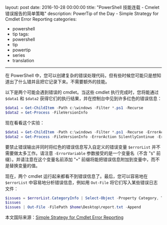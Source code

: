 layout: post
date: 2016-10-28 00:00:00
title: "PowerShell 技能连载 - Cmelet 错误报告的简单策略"
description: PowerTip of the Day - Simple Strategy for Cmdlet Error Reporting
categories:
- powershell
- tip
tags:
- powershell
- tip
- powertip
- series
- translation
---
在 PowerShell 中，您可以创建复杂的错误处理代码，但有些时候您可能只是想知道出了什么错并且把它记录下来。不需要额外的技能。

以下是两个可能会遇到错误的 cmdlet。当这些 cmdlet 执行完成时，您将能通过 `$data1` 和 `$data2` 获得它们的执行结果，并在控制台中见到许多红色的错误信息：

```powershell
$data1 = Get-ChildItem -Path c:\windows -Filter *.ps1 -Recurse 
$data2 = Get-Process -FileVersionInfo
```

现在看看这个实验：

```powershell
$data1 = Get-ChildItem -Path c:\windows -Filter *.ps1 -Recurse -ErrorAction SilentlyContinue -ErrorVariable errorList
$data2 = Get-Process -FileVersionInfo -ErrorAction SilentlyContinue -ErrorVariable +errorList
```

要禁止错误输出并同时将红色的错误信息写入自定义的错误变量 `$errorList` 并不需要做太多工作。请注意 `-ErrorVariable` 参数接受的是一个变量名（不含 "`$`" 前缀）。并请注意在这个变量名前添加 "`+`" 前缀将能把错误信息附加到变量中，而不是替换变量的值。

现在，两个 cmdlet 运行起来都看不到错误信息了。最后，您可以容易地在 `$errorList` 中容易地分析错误信息，例如用 `Out-File` 将它们写入某些错误日志文件：

```powershell
$issues = $errorList.CategoryInfo | Select-Object -Property Category, TargetName
$issues
$issues | Out-File -FilePath $home\Desktop\report.txt -Append
```
<!--more-->
本文国际来源：[Simple Strategy for Cmdlet Error Reporting](http://community.idera.com/powershell/powertips/b/tips/posts/simple-strategy-for-cmdlet-error-reporting-directory)
